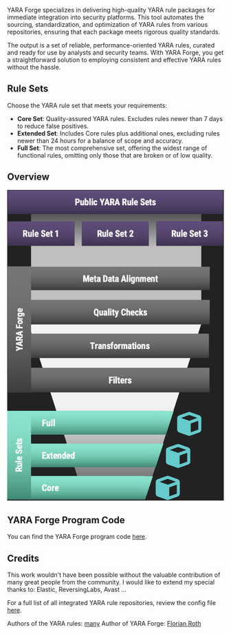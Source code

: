YARA Forge specializes in delivering high-quality YARA rule packages for immediate integration into security platforms. This tool automates the sourcing, standardization, and optimization of YARA rules from various repositories, ensuring that each package meets rigorous quality standards.

The output is a set of reliable, performance-oriented YARA rules, curated and ready for use by analysts and security teams. With YARA Forge, you get a straightforward solution to employing consistent and effective YARA rules without the hassle.

## Rule Sets

Choose the YARA rule set that meets your requirements:

- **Core Set**: Quality-assured YARA rules. Excludes rules newer than 7 days to reduce false positives.
- **Extended Set**: Includes Core rules plus additional ones, excluding rules newer than 24 hours for a balance of scope and accuracy.
- **Full Set**: The most comprehensive set, offering the widest range of functional rules, omitting only those that are broken or of low quality.

## Overview

![YARA Forge Overview](./assets/images/yara-forge-infograph.png)

## YARA Forge Program Code

You can find the YARA Forge program code [here](https://github.com/YARAHQ/yara-forge).

## Credits

This work wouldn't have been possible without the valuable contribution of many great people from the community. I would like to extend my special thanks to: Elastic, ReversingLabs, Avast ...

For a full list of all integrated YARA rule repositories, review the config file [here](https://github.com/YARAHQ/yara-forge/blob/master/yara-forge-config.yml).

Authors of the YARA rules: [many](https://github.com/YARAHQ/yara-forge/releases/latest/download/yara-forge-log.txt)
Author of YARA Forge: [Florian Roth](https://x.com/cyb3rops)
